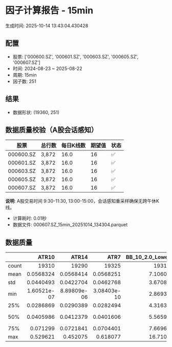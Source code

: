 # 因子计算报告 - 15min

生成时间: 2025-10-14 13:43:04.430428

## 配置

- 股票: ['000600.SZ', '000601.SZ', '000603.SZ', '000605.SZ', '000607.SZ']
- 时间: 2024-08-23 ~ 2025-08-22
- 周期: 15min
- 因子数: 251

## 结果

- 数据形状: (19360, 251)

## 数据质量校验（A股会话感知）

| 股票 | 总行数 | 每日K线数 | 期望值 | 状态 |
|------|--------|----------|--------|------|
| 000600.SZ | 3,872 | 16.0 | 16 | ✅ |
| 000601.SZ | 3,872 | 16.0 | 16 | ✅ |
| 000603.SZ | 3,872 | 16.0 | 16 | ✅ |
| 000605.SZ | 3,872 | 16.0 | 16 | ✅ |
| 000607.SZ | 3,872 | 16.0 | 16 | ✅ |

**说明**: A股交易时间 9:30-11:30, 13:00-15:00，会话感知重采样确保无跨午休K线。
- 计算耗时: 0.01秒
- 数据文件: 000607.SZ_15min_20251014_134304.parquet

## 数据质量

|       |           ATR10 |           ATR14 |            ATR7 |   BB_10_2.0_Lower |   BB_10_2.0_Middle |   BB_10_2.0_Upper |   BB_10_2.0_Width |   BB_15_2.0_Lower |   BB_15_2.0_Middle |   BB_15_2.0_Upper |   BB_15_2.0_Width |   BB_20_2.0_Lower |   BB_20_2.0_Middle |   BB_20_2.0_Upper |   BB_20_2.0_Width |     BOLB_20 |       CCI10 |       CCI14 |       CCI20 |       EMA12 |       EMA15 |       EMA20 |        EMA3 |        EMA5 |        EMA8 |     FIXLB10 |      FIXLB3 |      FIXLB5 |      FIXLB8 |      FMAX10 |      FMAX15 |      FMAX20 |       FMAX5 |     FMEAN10 |     FMEAN15 |     FMEAN20 |      FMEAN5 |      FMIN10 |      FMIN15 |      FMIN20 |       FMIN5 |      FSTD10 |      FSTD15 |      FSTD20 |       FSTD5 |     LEXLB10 |      LEXLB3 |      LEXLB5 |      LEXLB8 |        MA10 |        MA15 |        MA20 |         MA3 |         MA5 |         MA8 |           MACD |   MACD_12_26_9 |     MACD_6_13_4 |     MACD_8_17_5 |       MACD_HIST |    MACD_SIGNAL |    MEANLB10 |     MEANLB3 |     MEANLB5 |     MEANLB8 |        MSTD10 |        MSTD15 |         MSTD5 |      Momentum1 |     Momentum10 |     Momentum12 |     Momentum15 |     Momentum20 |      Momentum3 |      Momentum5 |      Momentum8 |               OBV |   OBV_SMA10 |   OBV_SMA15 |   OBV_SMA20 |    OBV_SMA5 |   Position10 |   Position12 |   Position15 |   Position20 |   Position25 |   Position30 |    Position5 |    Position8 |        RAND |      RANDNX |       RANDX |       RPROB |     RPROBCX |     RPROBNX |      RPROBX |         RSI |       RSI10 |       RSI14 |         RSI7 |        STCX |           STOCH |    STOCH_10_14 |     STOCH_14_20 |      STOCH_7_10 |         STX |   TA_ADXR_14 |   TA_ADX_14 |   TA_APO_fastperiod12_matype0_slowperiod26 |   TA_AROONOSC_14 |   TA_AROON_14_down |   TA_AROON_14_up |   TA_CCI_14 |   TA_CDL2CROWS |   TA_CDL3BLACKCROWS |   TA_CDL3INSIDE |   TA_CDL3LINESTRIKE |   TA_CDL3OUTSIDE |   TA_CDL3STARSINSOUTH |   TA_CDL3WHITESOLDIERS |   TA_CDLABANDONEDBABY |   TA_CDLADVANCEBLOCK |   TA_CDLBELTHOLD |   TA_CDLBREAKAWAY |   TA_CDLCLOSINGMARUBOZU |   TA_CDLCONCEALBABYSWALL |   TA_CDLCOUNTERATTACK |   TA_CDLDARKCLOUDCOVER |   TA_CDLDOJI |   TA_CDLDOJISTAR |   TA_CDLDRAGONFLYDOJI |   TA_CDLENGULFING |   TA_CDLEVENINGDOJISTAR |   TA_CDLEVENINGSTAR |   TA_CDLGAPSIDESIDEWHITE |   TA_CDLGRAVESTONEDOJI |   TA_CDLHAMMER |   TA_CDLHANGINGMAN |   TA_CDLHARAMI |   TA_CDLHARAMICROSS |   TA_CDLHIGHWAVE |   TA_CDLHIKKAKE |   TA_CDLHOMINGPIGEON |   TA_CDLIDENTICAL3CROWS |   TA_CDLINNECK |   TA_CDLINVERTEDHAMMER |   TA_CDLKICKING |   TA_CDLKICKINGBYLENGTH |   TA_CDLLADDERBOTTOM |   TA_CDLLONGLEGGEDDOJI |   TA_CDLLONGLINE |   TA_CDLMARUBOZU |   TA_CDLMATCHINGLOW |   TA_CDLMATHOLD |   TA_CDLMORNINGDOJISTAR |   TA_CDLMORNINGSTAR |   TA_CDLONNECK |   TA_CDLPIERCING |   TA_CDLRICKSHAWMAN |   TA_CDLRISEFALL3METHODS |   TA_CDLSEPARATINGLINES |   TA_CDLSHOOTINGSTAR |   TA_CDLSHORTLINE |   TA_CDLSPINNINGTOP |   TA_CDLSTALLEDPATTERN |   TA_CDLSTICKSANDWICH |   TA_CDLTAKURI |   TA_CDLTASUKIGAP |   TA_CDLTHRUSTING |   TA_CDLTRISTAR |   TA_CDLUNIQUE3RIVER |   TA_CDLUPSIDEGAP2CROWS |   TA_CDLXSIDEGAP3METHODS |   TA_DEMA_10 |   TA_DEMA_20 |   TA_DEMA_5 |    TA_DX_14 |   TA_EMA_10 |   TA_EMA_20 |   TA_EMA_30 |    TA_EMA_5 |   TA_EMA_60 |   TA_KAMA_10 |   TA_KAMA_20 |   TA_MFI_14 |   TA_MIDPRICE_10 |   TA_MIDPRICE_20 |   TA_MIDPRICE_5 |   TA_MOM_10 |   TA_ROCP_10 |   TA_ROCR100_10 |   TA_ROCR_10 |    TA_ROC_10 |   TA_RSI_14 |      TA_SAR |   TA_SMA_10 |   TA_SMA_20 |   TA_SMA_30 |    TA_SMA_5 |   TA_SMA_60 |   TA_STOCHF_D |   TA_STOCHF_K |   TA_STOCHRSI_fastd_period3_fastk_period5_timeperiod14_D |   TA_STOCHRSI_fastd_period3_fastk_period5_timeperiod14_K |   TA_STOCH_D |   TA_STOCH_K |    TA_T3_10 |    TA_T3_20 |     TA_T3_5 |   TA_TEMA_10 |   TA_TEMA_20 |   TA_TEMA_5 |   TA_TRIMA_10 |   TA_TRIMA_20 |   TA_TRIMA_5 |   TA_TRIX_14 |   TA_ULTOSC_timeperiod17_timeperiod214_timeperiod328 |   TA_WILLR_14 |   TA_WMA_10 |   TA_WMA_20 |    TA_WMA_5 |      TRENDLB10 |      TRENDLB3 |      TRENDLB5 |       TRENDLB8 |        Trend10 |       Trend12 |       Trend15 |       Trend20 |       Trend25 |        Trend5 |         Trend8 |      VWAP10 |      VWAP15 |      VWAP20 |      VWAP25 |      VWAP30 |   Volume_Momentum10 |   Volume_Momentum15 |   Volume_Momentum20 |   Volume_Momentum25 |   Volume_Momentum30 |   Volume_Ratio10 |   Volume_Ratio15 |   Volume_Ratio20 |   Volume_Ratio25 |   Volume_Ratio30 |    WILLR14 |    WILLR18 |    WILLR21 |     WILLR9 |
|:------|----------------:|----------------:|----------------:|------------------:|-------------------:|------------------:|------------------:|------------------:|-------------------:|------------------:|------------------:|------------------:|-------------------:|------------------:|------------------:|------------:|------------:|------------:|------------:|------------:|------------:|------------:|------------:|------------:|------------:|------------:|------------:|------------:|------------:|------------:|------------:|------------:|------------:|------------:|------------:|------------:|------------:|------------:|------------:|------------:|------------:|------------:|------------:|------------:|------------:|------------:|------------:|------------:|------------:|------------:|------------:|------------:|------------:|------------:|------------:|---------------:|---------------:|----------------:|----------------:|----------------:|---------------:|------------:|------------:|------------:|------------:|--------------:|--------------:|--------------:|---------------:|---------------:|---------------:|---------------:|---------------:|---------------:|---------------:|---------------:|------------------:|------------:|------------:|------------:|------------:|-------------:|-------------:|-------------:|-------------:|-------------:|-------------:|-------------:|-------------:|------------:|------------:|------------:|------------:|------------:|------------:|------------:|------------:|------------:|------------:|-------------:|------------:|----------------:|---------------:|----------------:|----------------:|------------:|-------------:|------------:|-------------------------------------------:|-----------------:|-------------------:|-----------------:|------------:|---------------:|--------------------:|----------------:|--------------------:|-----------------:|----------------------:|-----------------------:|----------------------:|---------------------:|-----------------:|------------------:|------------------------:|-------------------------:|----------------------:|-----------------------:|-------------:|-----------------:|----------------------:|------------------:|------------------------:|--------------------:|-------------------------:|-----------------------:|---------------:|-------------------:|---------------:|--------------------:|-----------------:|----------------:|---------------------:|------------------------:|---------------:|-----------------------:|----------------:|------------------------:|---------------------:|-----------------------:|-----------------:|-----------------:|--------------------:|----------------:|------------------------:|--------------------:|---------------:|-----------------:|--------------------:|-------------------------:|------------------------:|---------------------:|------------------:|--------------------:|-----------------------:|----------------------:|---------------:|------------------:|------------------:|----------------:|---------------------:|------------------------:|-------------------------:|-------------:|-------------:|------------:|------------:|------------:|------------:|------------:|------------:|------------:|-------------:|-------------:|------------:|-----------------:|-----------------:|----------------:|------------:|-------------:|----------------:|-------------:|-------------:|------------:|------------:|------------:|------------:|------------:|------------:|------------:|--------------:|--------------:|---------------------------------------------------------:|---------------------------------------------------------:|-------------:|-------------:|------------:|------------:|------------:|-------------:|-------------:|------------:|--------------:|--------------:|-------------:|-------------:|-----------------------------------------------------:|--------------:|------------:|------------:|------------:|---------------:|--------------:|--------------:|---------------:|---------------:|--------------:|--------------:|--------------:|--------------:|--------------:|---------------:|------------:|------------:|------------:|------------:|------------:|--------------------:|--------------------:|--------------------:|--------------------:|--------------------:|-----------------:|-----------------:|-----------------:|-----------------:|-----------------:|-----------:|-----------:|-----------:|-----------:|
| count | 19310           | 19290           | 19325           |       19315       |        19315       |       19315       |       19315       |       19290       |        19290       |       19290       |       19290       |       19265       |        19265       |       19265       |       19265       | 19360       | 19270       | 19230       | 19170       | 19360       | 19360       | 19360       | 19360       | 19360       | 19360       | 19360       | 19360       | 19360       | 19360       | 19315       | 19290       | 19265       | 19340       | 19360       | 19360       | 19360       | 19360       | 19360       | 19360       | 19360       | 19360       | 19360       | 19360       | 19360       | 19360       | 19360       | 19360       | 19360       | 19360       | 19315       | 19290       | 19265       | 19350       | 19340       | 19325       | 19195          | 19195          | 19285           | 19260           | 19195           | 19195          | 19360       | 19360       | 19360       | 19360       | 19315         | 19290         | 19340         | 19310          | 19310          | 19310          | 19310          | 19310          | 19310          | 19310          | 19310          |   19360           | 19315       | 19290       | 19265       | 19340       | 19315        | 19305        | 19290        | 19265        | 19240        | 19215        | 19340        | 19325        | 19360       | 19360       | 19360       | 19360       | 19360       | 19360       | 19360       | 19290       | 19310       | 19290       | 19325        | 19360       | 19275           | 19185          | 19105           | 19240           | 19360       |  19225       | 19225       |                                19305       |      19360       |        19360       |      19360       | 19230       | 19360          |       19360         |   19360         |      19360          |     19360        |            19345      |          19360         |                 19360 |         19360        |    19360         |             19360 |            19360        |                    19360 |           19360       |           19360        |   19360      |   19360          |           19360       |       19360       |           19360         |        19360        |            19360         |            19360       |     19360      |        19360       |    19360       |       19360         |       19360      |    19360        |        19360         |            19360        |   19360        |            19360       |           19360 |                   19360 |        19360         |             19360      |      19360       |     19360        |         19360       |           19360 |           19360         |       19360         |   19360        |    19360         |          19360      |           19360          |             19360       |         19360        |       19360       |          19360      |           19360        |          19360        |    19360       |       19360       |     19360         |  19360          |       19360          |                   19360 |            19360         |  19360       |  19360       | 19360       | 19360       | 19360       | 19360       | 19360       | 19360       | 19360       |  19315       |  19265       | 19360       |      19360       |      19360       |     19360       | 19360       |  19360       |     19360       |  19360       | 19310        | 19290       | 19360       | 19315       | 19265       | 19215       | 19340       | 19065       |   19360       |   19360       |                                              19360       |                                              19360       |  19360       |  19360       | 19360       | 19360       | 19360       |  19360       |  19360       | 19360       |   19315       |   19265       |  19340       |  19360       |                                          19360       |    19295      | 19315       | 19265       | 19340       | 19315          | 19350         | 19340         | 19325          | 19315          | 19305         | 19290         | 19265         | 19240         | 19340         | 19325          | 19265       | 19265       | 19265       | 19265       | 19265       |      19310          |      19310          |      19310          |      19310          |      19310          |      19360       |      19360       |      19360       |      19360       |      19360       | 19295      | 19275      | 19260      | 19320      |
| mean  |     0.0568324   |     0.0568414   |     0.0568251   |           7.10606 |            7.1156  |           7.12515 |           7.1156  |           7.10394 |            7.11612 |           7.12831 |           7.11612 |           7.10228 |            7.11664 |           7.131   |           7.11664 |     7.1147  |     2.19989 |     3.25259 |     4.87575 |     7.1103  |     7.10911 |     7.10713 |     7.1139  |     7.11309 |     7.1119  |     7.1147  |     7.1147  |     7.1147  |     7.1147  |     7.1156  |     7.11612 |     7.11664 |     7.11509 |     7.1147  |     7.1147  |     7.1147  |     7.1147  |     7.1147  |     7.1147  |     7.1147  |     7.1147  |     7.1147  |     7.1147  |     7.1147  |     7.1147  |     7.1147  |     7.1147  |     7.1147  |     7.1147  |     7.1156  |     7.11612 |     7.11664 |     7.11489 |     7.11509 |     7.1154  |     0.00562249 |     0.00562249 |     0.00281817  |     0.00361604  |     1.10731e-05 |     0.00561142 |     7.1147  |     7.1147  |     7.1147  |     7.1147  |     0.0502901 |     0.0630633 |     0.034476  |     0.00149471 |     0.00149471 |     0.00149471 |     0.00149471 |     0.00149471 |     0.00149471 |     0.00149471 |     0.00149471 |       1.45906e+06 |     7.1156  |     7.11612 |     7.11664 |     7.11509 |     0.472771 |     0.476103 |     0.479833 |     0.481376 |     0.482296 |     0.483264 |     0.466097 |     0.469179 |     7.1147  |     7.1147  |     7.1147  |     7.1147  |     7.1147  |     7.1147  |     7.1147  |    51.0305  |    50.9457  |    51.0305  |    50.7882   |     7.1147  |    47.8708      |    47.247      |    47.9132      |    46.7551      |     7.1147  |     29.6022  |    29.6022  |                                    7.11581 |          7.1147  |            7.1147  |          7.1147  |     3.25259 |    -0.00516529 |          -0.0154959 |      -0.0103306 |          0.00516529 |        -0.418388 |               49.9139 |              0.0309917 |                     0 |            -0.392562 |       -0.0516529 |                 0 |               -0.676653 |                        0 |               0       |              -0.103306 |      23.6932 |      -0.00516529 |               2.91839 |          -4.04029 |              -0.0671488 |           -0.129132 |                0.0206612 |                3.57438 |         1.9938 |           -1.88017 |        0.18595 |           0.0671488 |          11.9215 |        0.929752 |            0.0516529 |               -0.134298 |      -0.108471 |                1.08471 |               0 |                       0 |            0.0309917 |                20.5062 |         -1.18285 |        -0.149793 |             2.46384 |               0 |               0.0309917 |           0.0929752 |      -0.123967 |        0.0258264 |             12.4845 |               0.00516529 |                -1.02273 |            -0.289256 |           1.98864 |             11.7872 |              -0.144628 |              0.072314 |        2.89256 |           0       |        -0.0981405 |      0.00516529 |           0.00516529 |                       0 |                0.0206612 |      7.1111  |      7.10713 |     7.11309 |     7.1147  |     7.1111  |     7.10713 |     7.10319 |     7.11309 |     7.09156 |      7.1156  |      7.11664 |     7.1147  |          7.1147  |          7.1147  |         7.1147  |     7.1147  |      7.1147  |         7.1147  |      7.1147  |     0.149471 |    51.0305  |     7.1147  |     7.1156  |     7.11664 |     7.11766 |     7.11509 |     7.12106 |       7.1147  |       7.1147  |                                                  7.1147  |                                                  7.1147  |      7.1147  |      7.1147  |     7.1147  |     7.1147  |     7.1147  |      7.1111  |      7.10713 |     7.11309 |       7.1156  |       7.11664 |      7.11509 |      7.1147  |                                              7.1147  |      -51.3137 |     7.1156  |     7.11664 |     7.11509 |     0.00176115 |    -0.0256195 |    -0.0225723 |    -0.00985171 |     0.00176115 |     0.0113473 |     0.0233828 |     0.0413381 |     0.0572936 |    -0.0225723 |    -0.00985171 |     7.0503  |     7.0503  |     7.0503  |     7.0503  |     7.0503  |          0.00149471 |          0.00149471 |          0.00149471 |          0.00149471 |          0.00149471 |          7.1147  |          7.1147  |          7.1147  |          7.1147  |          7.1147  |   -51.3137 |   -51.3373 |   -51.2793 |   -51.3927 |
| std   |     0.0440493   |     0.0422704   |     0.0462768   |           3.67088 |            3.67586 |           3.68089 |           3.67586 |           3.66891 |            3.67523 |           3.68161 |           3.67523 |           3.66722 |            3.67462 |           3.68208 |           3.67462 |     3.67717 |    93.2367  |    92.1874  |    93.392   |     3.67404 |     3.67323 |     3.67187 |     3.6765  |     3.67593 |     3.67511 |     3.67717 |     3.67717 |     3.67717 |     3.67717 |     3.67586 |     3.67523 |     3.67462 |     3.67652 |     3.67717 |     3.67717 |     3.67717 |     3.67717 |     3.67717 |     3.67717 |     3.67717 |     3.67717 |     3.67717 |     3.67717 |     3.67717 |     3.67717 |     3.67717 |     3.67717 |     3.67717 |     3.67717 |     3.67586 |     3.67523 |     3.67462 |     3.67681 |     3.67652 |     3.67612 |     0.0710364  |     0.0710364  |     0.048719    |     0.0550604   |     0.0196179   |     0.0675657  |     3.67717 |     3.67717 |     3.67717 |     3.67717 |     0.0675626 |     0.0776359 |     0.0537193 |     0.0235999  |     0.0235999  |     0.0235999  |     0.0235999  |     0.0235999  |     0.0235999  |     0.0235999  |     0.0235999  |       1.4218e+06  |     3.67586 |     3.67523 |     3.67462 |     3.67652 |     0.297327 |     0.296001 |     0.295149 |     0.295069 |     0.294359 |     0.294709 |     0.302128 |     0.29826  |     3.67717 |     3.67717 |     3.67717 |     3.67717 |     3.67717 |     3.67717 |     3.67717 |    13.6921  |    15.7252  |    13.6921  |    18.1929   |     3.67717 |    27.5015      |    19.2495     |    19.6083      |    19.0916      |     3.67717 |     12.8105  |    12.8105  |                                    3.67561 |          3.67717 |            3.67717 |          3.67717 |    92.1874  |     0.718699   |           1.24476   |       6.4284    |          2.96335    |        11.1032   |               26.3275 |              1.76022   |                     0 |             6.25333  |       42.955     |                 0 |               40.8982   |                        0 |               4.43048 |               3.21254  |      42.5211 |      10.0877     |              16.8326  |          31.9967  |               2.5905    |            3.59127  |                8.3816    |               18.5655  |        13.9791 |           13.5827  |       30.2929  |          20.7951    |          36.8363 |       27.634    |            2.2722    |                3.6623   |       3.29179  |               10.3586  |               0 |                       0 |            1.76022   |                40.3757 |         40.2372  |        28.4503   |            15.5025  |               0 |               1.76022   |           3.04784   |       3.5188   |        1.60689   |             33.0552 |               0.718699   |                11.2721  |             5.37061  |          42.1008  |             40.0489 |               3.80035  |              2.68822  |       16.7602  |           1.76049 |         3.13128   |      3.87041    |           0.718699   |                       0 |                2.68912   |      3.67458 |      3.67187 |     3.67593 |     3.67717 |     3.67458 |     3.67187 |     3.66913 |     3.67593 |     3.661   |      3.67586 |      3.67462 |     3.67717 |          3.67717 |          3.67717 |         3.67717 |     3.67717 |      3.67717 |         3.67717 |      3.67717 |     2.35999  |    13.6921  |     3.67717 |     3.67586 |     3.67462 |     3.67337 |     3.67652 |     3.66946 |       3.67717 |       3.67717 |                                                  3.67717 |                                                  3.67717 |      3.67717 |      3.67717 |     3.67717 |     3.67717 |     3.67717 |      3.67458 |      3.67187 |     3.67593 |       3.67586 |       3.67462 |      3.67652 |      3.67717 |                                              3.67717 |       29.5879 |     3.67586 |     3.67462 |     3.67652 |     1.18509    |     0.826413  |     1.0057    |     1.13223    |     1.18509    |     1.22572   |     1.2734    |     1.30118   |     1.32595   |     1.0057    |     1.13223    |     3.68812 |     3.68812 |     3.68812 |     3.68812 |     3.68812 |          0.0235999  |          0.0235999  |          0.0235999  |          0.0235999  |          0.0235999  |          3.67717 |          3.67717 |          3.67717 |          3.67717 |          3.67717 |    29.5879 |    29.5583 |    29.5284 |    29.853  |
| min   |     1.60521e-07 |     8.89809e-06 |     3.08403e-10 |           2.86934 |            2.871   |           2.87266 |           2.871   |           2.87497 |            2.87733 |           2.8797  |           2.87733 |           2.88218 |            2.886   |           2.88982 |           2.886   |     2.85    |  -538.607   |  -570.441   |  -700.366   |     2.87652 |     2.88061 |     2.88676 |     2.86114 |     2.8661  |     2.87104 |     2.85    |     2.85    |     2.85    |     2.85    |     2.871   |     2.87733 |     2.886   |     2.868   |     2.85    |     2.85    |     2.85    |     2.85    |     2.85    |     2.85    |     2.85    |     2.85    |     2.85    |     2.85    |     2.85    |     2.85    |     2.85    |     2.85    |     2.85    |     2.85    |     2.871   |     2.87733 |     2.886   |     2.86333 |     2.868   |     2.87125 |    -0.512331   |    -0.512331   |    -0.461532    |    -0.462653    |    -0.236443    |    -0.473017   |     2.85    |     2.85    |     2.85    |     2.85    |     0         |     0         |     0         |    -0.13947    |    -0.13947    |    -0.13947    |    -0.13947    |    -0.13947    |    -0.13947    |    -0.13947    |    -0.13947    | -618134           |     2.871   |     2.87733 |     2.886   |     2.868   |     0        |     0        |     0        |     0        |     0        |     0        |     0        |     0        |     2.85    |     2.85    |     2.85    |     2.85    |     2.85    |     2.85    |     2.85    |     3.89131 |     1.86375 |     3.89131 |     0.266075 |     2.85    |    -2.32111e-13 |    -1.5513e-13 |    -3.32734e-14 |    -9.09495e-14 |     2.85    |      7.32139 |     7.32139 |                                    2.87417 |          2.85    |            2.85    |          2.85    |  -570.441   |  -100          |        -100         |    -100         |       -100          |      -100        |                0      |              0         |                     0 |          -100        |     -100         |                 0 |             -100        |                        0 |            -100       |            -100        |       0      |    -100          |               0       |        -100       |            -100         |         -100        |             -100         |                0       |         0      |         -100       |     -100       |        -100         |        -100      |     -200        |            0         |             -100        |    -100        |                0       |               0 |                       0 |            0         |                 0      |       -100       |      -100        |             0       |               0 |               0         |           0         |    -100        |        0         |              0      |               0          |              -100       |          -100        |        -100       |           -100      |            -100        |              0        |        0       |        -100       |      -100         |   -100          |           0          |                       0 |             -100         |      2.87374 |      2.88676 |     2.8661  |     2.85    |     2.87374 |     2.88676 |     2.89584 |     2.8661  |     2.91049 |      2.871   |      2.886   |     2.85    |          2.85    |          2.85    |         2.85    |     2.85    |      2.85    |         2.85    |      2.85    |   -13.947    |     3.89131 |     2.85    |     2.871   |     2.886   |     2.90167 |     2.868   |     2.92017 |       2.85    |       2.85    |                                                  2.85    |                                                  2.85    |      2.85    |      2.85    |     2.85    |     2.85    |     2.85    |      2.87374 |      2.88676 |     2.8661  |       2.871   |       2.886   |      2.868   |      2.85    |                                              2.85    |     -100      |     2.871   |     2.886   |     2.868   |    -2.84605    |    -1.1547    |    -1.78885   |    -2.47487    |    -2.84605    |    -3.17543   |    -3.61478   |    -4.16926   |    -4.70493   |    -1.78885   |    -2.47487    |     0       |     0       |     0       |     0       |     0       |         -0.13947    |         -0.13947    |         -0.13947    |         -0.13947    |         -0.13947    |          2.85    |          2.85    |          2.85    |          2.85    |          2.85    |  -100      |  -100      |  -100      |  -100      |
| 25%   |     0.0286869   |     0.0290389   |     0.0282494   |           4.31633 |            4.321   |           4.32815 |           4.321   |           4.3152  |            4.3215  |           4.32976 |           4.3215  |           4.31027 |            4.3225  |           4.33251 |           4.3225  |     4.32    |   -57.1392  |   -56.4453  |   -56.1438  |     4.32165 |     4.3225  |     4.32186 |     4.32035 |     4.32088 |     4.31966 |     4.32    |     4.32    |     4.32    |     4.32    |     4.321   |     4.3215  |     4.3225  |     4.32    |     4.32    |     4.32    |     4.32    |     4.32    |     4.32    |     4.32    |     4.32    |     4.32    |     4.32    |     4.32    |     4.32    |     4.32    |     4.32    |     4.32    |     4.32    |     4.32    |     4.321   |     4.3215  |     4.3225  |     4.32    |     4.32    |     4.32125 |    -0.0192626  |    -0.0192626  |    -0.013331    |    -0.0151391   |    -0.00607705  |    -0.018138   |     4.32    |     4.32    |     4.32    |     4.32    |     0.0164655 |     0.0214476 |     0.0114018 |    -0.00847458 |    -0.00847458 |    -0.00847458 |    -0.00847458 |    -0.00847458 |    -0.00847458 |    -0.00847458 |    -0.00847458 |  381797           |     4.321   |     4.3215  |     4.3225  |     4.32    |     0.208333 |     0.214286 |     0.222222 |     0.222222 |     0.222222 |     0.222222 |     0.2      |     0.2      |     4.32    |     4.32    |     4.32    |     4.32    |     4.32    |     4.32    |     4.32    |    41.7386  |    40.0599  |    41.7386  |    37.9604   |     4.32    |    23.8095      |    32.8458     |    33.1304      |    32.5872      |     4.32    |     20.0066  |    20.0066  |                                    4.32083 |          4.32    |            4.32    |          4.32    |   -56.4453  |     0          |           0         |       0         |          0          |         0        |               28.9777 |              0         |                     0 |             0        |        0         |                 0 |                0        |                        0 |               0       |               0        |       0      |       0          |               0       |           0       |               0         |            0        |                0         |                0       |         0      |            0       |        0       |           0         |           0      |        0        |            0         |                0        |       0        |                0       |               0 |                       0 |            0         |                 0      |          0       |         0        |             0       |               0 |               0         |           0         |       0        |        0         |              0      |               0          |                 0       |             0        |           0       |              0      |               0        |              0        |        0       |           0       |         0         |      0          |           0          |                       0 |                0         |      4.32015 |      4.32186 |     4.32088 |     4.32    |     4.32015 |     4.32186 |     4.31514 |     4.32088 |     4.30696 |      4.321   |      4.3225  |     4.32    |          4.32    |          4.32    |         4.32    |     4.32    |      4.32    |         4.32    |      4.32    |    -0.847458 |    41.7386  |     4.32    |     4.321   |     4.3225  |     4.31867 |     4.32    |     4.31017 |       4.32    |       4.32    |                                                  4.32    |                                                  4.32    |      4.32    |      4.32    |     4.32    |     4.32    |     4.32    |      4.32015 |      4.32186 |     4.32088 |       4.321   |       4.3225  |      4.32    |      4.32    |                                              4.32    |      -77.2727 |     4.321   |     4.3225  |     4.32    |    -0.96307    |    -0.872871  |    -0.920358  |    -0.948645   |    -0.96307    |    -0.970893  |    -0.982738  |    -1.00645   |    -1.027     |    -0.920358  |    -0.948645   |     4.30161 |     4.30161 |     4.30161 |     4.30161 |     4.30161 |         -0.00847458 |         -0.00847458 |         -0.00847458 |         -0.00847458 |         -0.00847458 |          4.32    |          4.32    |          4.32    |          4.32    |          4.32    |   -77.2727 |   -77.3585 |   -77.2727 |   -77.7778 |
| 50%   |     0.0405986   |     0.0412379   |     0.0401606   |           5.56597 |            5.574   |           5.57992 |           5.574   |           5.56356 |            5.573   |           5.58173 |           5.573   |           5.55942 |            5.5705  |           5.58244 |           5.5705  |     5.57    |     0       |     0       |     2.41424 |     5.56917 |     5.56827 |     5.56683 |     5.57071 |     5.57093 |     5.56839 |     5.57    |     5.57    |     5.57    |     5.57    |     5.574   |     5.573   |     5.5705  |     5.57    |     5.57    |     5.57    |     5.57    |     5.57    |     5.57    |     5.57    |     5.57    |     5.57    |     5.57    |     5.57    |     5.57    |     5.57    |     5.57    |     5.57    |     5.57    |     5.57    |     5.574   |     5.573   |     5.5705  |     5.57    |     5.57    |     5.57375 |     0.00155434 |     0.00155434 |     0.000502348 |     0.000944478 |    -7.98742e-05 |     0.00163912 |     5.57    |     5.57    |     5.57    |     5.57    |     0.0292309 |     0.0373146 |     0.0192354 |     0          |     0          |     0          |     0          |     0          |     0          |     0          |     0          |       1.10347e+06 |     5.574   |     5.573   |     5.5705  |     5.57    |     0.470588 |     0.473684 |     0.47619  |     0.478261 |     0.482759 |     0.481481 |     0.461538 |     0.461538 |     5.57    |     5.57    |     5.57    |     5.57    |     5.57    |     5.57    |     5.57    |    50.6286  |    50.5232  |    50.6286  |    50.4495   |     5.57    |    47.4576      |    46.8339     |    47.4762      |    46.6031      |     5.57    |     26.9062  |    26.9062  |                                    5.57333 |          5.57    |            5.57    |          5.57    |     0       |     0          |           0         |       0         |          0          |         0        |               49.1399 |              0         |                     0 |             0        |        0         |                 0 |                0        |                        0 |               0       |               0        |       0      |       0          |               0       |           0       |               0         |            0        |                0         |                0       |         0      |            0       |        0       |           0         |           0      |        0        |            0         |                0        |       0        |                0       |               0 |                       0 |            0         |                 0      |          0       |         0        |             0       |               0 |               0         |           0         |       0        |        0         |              0      |               0          |                 0       |             0        |           0       |              0      |               0        |              0        |        0       |           0       |         0         |      0          |           0          |                       0 |                0         |      5.56935 |      5.56683 |     5.57093 |     5.57    |     5.56935 |     5.56683 |     5.56251 |     5.57093 |     5.54826 |      5.574   |      5.5705  |     5.57    |          5.57    |          5.57    |         5.57    |     5.57    |      5.57    |         5.57    |      5.57    |     0        |    50.6286  |     5.57    |     5.574   |     5.5705  |     5.57167 |     5.57    |     5.57517 |       5.57    |       5.57    |                                                  5.57    |                                                  5.57    |      5.57    |      5.57    |     5.57    |     5.57    |     5.57    |      5.56935 |      5.56683 |     5.57093 |       5.574   |       5.5705  |      5.57    |      5.57    |                                              5.57    |      -50      |     5.574   |     5.5705  |     5.57    |     0          |     0         |     0         |     0          |     0          |     0         |     0         |     0.0454941 |     0.0654653 |     0         |     0          |     5.56132 |     5.56132 |     5.56132 |     5.56132 |     5.56132 |          0          |          0          |          0          |          0          |          0          |          5.57    |          5.57    |          5.57    |          5.57    |          5.57    |   -50      |   -51.3514 |   -50.9804 |   -50      |
| 75%   |     0.071299    |     0.0721841   |     0.0704401   |           7.66963 |            7.6845  |           7.69712 |           7.6845  |           7.67052 |            7.68733 |           7.70075 |           7.68733 |           7.67534 |            7.6905  |           7.7047  |           7.6905  |     7.68    |    58.2463  |    60.5518  |    62.7673  |     7.67909 |     7.68133 |     7.68033 |     7.68112 |     7.67822 |     7.67847 |     7.68    |     7.68    |     7.68    |     7.68    |     7.6845  |     7.68733 |     7.6905  |     7.682   |     7.68    |     7.68    |     7.68    |     7.68    |     7.68    |     7.68    |     7.68    |     7.68    |     7.68    |     7.68    |     7.68    |     7.68    |     7.68    |     7.68    |     7.68    |     7.68    |     7.6845  |     7.68733 |     7.6905  |     7.68333 |     7.682   |     7.6825  |     0.0224489  |     0.0224489  |     0.0154402   |     0.0177891   |     0.00626984  |     0.0216169  |     7.68    |     7.68    |     7.68    |     7.68    |     0.0553022 |     0.0712106 |     0.0370135 |     0.00958642 |     0.00958642 |     0.00958642 |     0.00958642 |     0.00958642 |     0.00958642 |     0.00958642 |     0.00958642 |       1.86634e+06 |     7.6845  |     7.68733 |     7.6905  |     7.682   |     0.727273 |     0.727273 |     0.727273 |     0.727273 |     0.730769 |     0.734694 |     0.714286 |     0.722222 |     7.68    |     7.68    |     7.68    |     7.68    |     7.68    |     7.68    |     7.68    |    59.676   |    60.9631  |    59.676   |    62.9676   |     7.68    |    70.9819      |    61.544      |    62.3163      |    60.6704      |     7.68    |     36.7468  |    36.7468  |                                    7.67833 |          7.68    |            7.68    |          7.68    |    60.5518  |     0          |           0         |       0         |          0          |         0        |               70.851  |              0         |                     0 |             0        |        0         |                 0 |                0        |                        0 |               0       |               0        |       0      |       0          |               0       |           0       |               0         |            0        |                0         |                0       |         0      |            0       |        0       |           0         |           0      |        0        |            0         |                0        |       0        |                0       |               0 |                       0 |            0         |                 0      |          0       |         0        |             0       |               0 |               0         |           0         |       0        |        0         |              0      |               0          |                 0       |             0        |           0       |              0      |               0        |              0        |        0       |           0       |         0         |      0          |           0          |                       0 |                0         |      7.67886 |      7.68033 |     7.67822 |     7.68    |     7.67886 |     7.68033 |     7.67773 |     7.67822 |     7.66336 |      7.6845  |      7.6905  |     7.68    |          7.68    |          7.68    |         7.68    |     7.68    |      7.68    |         7.68    |      7.68    |     0.958642 |    59.676   |     7.68    |     7.6845  |     7.6905  |     7.68867 |     7.682   |     7.68683 |       7.68    |       7.68    |                                                  7.68    |                                                  7.68    |      7.68    |      7.68    |     7.68    |     7.68    |     7.68    |      7.67886 |      7.68033 |     7.67822 |       7.6845  |       7.6905  |      7.682   |      7.68    |                                              7.68    |      -25.9259 |     7.6845  |     7.6905  |     7.682   |     0.942572   |     0.80064   |     0.851028  |     0.91305    |     0.942572   |     0.970453  |     1.00485   |     1.05332   |     1.08397   |     0.851028  |     0.91305    |     7.64278 |     7.64278 |     7.64278 |     7.64278 |     7.64278 |          0.00958642 |          0.00958642 |          0.00958642 |          0.00958642 |          0.00958642 |          7.68    |          7.68    |          7.68    |          7.68    |          7.68    |   -25.9259 |   -26.3158 |   -26.3158 |   -25      |
| max   |     0.529621    |     0.452075    |     0.618077    |          16.7103  |           16.729   |          16.7477  |          16.729   |          16.63    |           16.6593  |          16.6886  |          16.6593  |          16.5491  |           16.5865  |          16.6239  |          16.5865  |    16.91    |   666.663   |   933.326   |  1333.32    |    16.6734  |    16.6437  |    16.5937  |    16.7843  |    16.7446  |    16.7077  |    16.91    |    16.91    |    16.91    |    16.91    |    16.729   |    16.6593  |    16.5865  |    16.788   |    16.91    |    16.91    |    16.91    |    16.91    |    16.91    |    16.91    |    16.91    |    16.91    |    16.91    |    16.91    |    16.91    |    16.91    |    16.91    |    16.91    |    16.91    |    16.91    |    16.729   |    16.6593  |    16.5865  |    16.8233  |    16.788   |    16.7575  |     0.639884   |     0.639884   |     0.562918    |     0.562645    |     0.190805    |     0.56829    |    16.91    |    16.91    |    16.91    |    16.91    |     1.10907   |     1.04991   |     1.13577   |     0.211248   |     0.211248   |     0.211248   |     0.211248   |     0.211248   |     0.211248   |     0.211248   |     0.211248   |       6.34678e+06 |    16.729   |    16.6593  |    16.5865  |    16.788   |     1        |     1        |     1        |     1        |     1        |     1        |     1        |     1        |    16.91    |    16.91    |    16.91    |    16.91    |    16.91    |    16.91    |    16.91    |    99.9985  |   100       |    99.9985  |   100        |    16.91    |   100           |   100          |   100           |   100           |    16.91    |     93.1947  |    93.1947  |                                   16.715   |         16.91    |           16.91    |         16.91    |   933.326   |     0          |           0         |     100         |        100          |       100        |              100      |            100         |                     0 |             0        |      100         |                 0 |              100        |                        0 |             100       |               0        |     100      |     100          |             100       |         100       |               0         |            0        |              100         |              100       |       100      |            0       |      100       |         100         |         100      |      200        |          100         |                0        |       0        |              100       |               0 |                       0 |          100         |               100      |        100       |       100        |           100       |               0 |             100         |         100         |       0        |      100         |            100      |             100          |               100       |             0        |         100       |            100      |               0        |            100        |      100       |         100       |         0         |    100          |         100          |                       0 |              100         |     16.6918  |     16.5937  |    16.7446  |    16.91    |    16.6918  |    16.5937  |    16.501   |    16.7446  |    16.3397  |     16.729   |     16.5865  |    16.91    |         16.91    |         16.91    |        16.91    |    16.91    |     16.91    |        16.91    |     16.91    |    21.1248   |    99.9985  |    16.91    |    16.729   |    16.5865  |    16.522   |    16.788   |    16.4127  |      16.91    |      16.91    |                                                 16.91    |                                                 16.91    |     16.91    |     16.91    |    16.91    |    16.91    |    16.91    |     16.6918  |     16.5937  |    16.7446  |      16.729   |      16.5865  |     16.788   |     16.91    |                                             16.91    |        0      |    16.729   |    16.5865  |    16.788   |     2.84605    |     1.1547    |     1.78885   |     2.47487    |     2.84605    |     3.17543   |     3.61478   |     4.24853   |     4.8       |     1.78885   |     2.47487    |    16.6323  |    16.6323  |    16.6323  |    16.6323  |    16.6323  |          0.211248   |          0.211248   |          0.211248   |          0.211248   |          0.211248   |         16.91    |         16.91    |         16.91    |         16.91    |         16.91    |     0      |     0      |     0      |     0      |